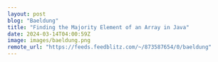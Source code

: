 ```yaml
---
layout: post
blog: "Baeldung"
title: "Finding the Majority Element of an Array in Java"
date: 2024-03-14T04:00:59Z
image: images/baeldung.png
remote_url: "https://feeds.feedblitz.com/~/873587654/0/baeldung"
---
```

